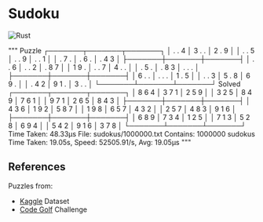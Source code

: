 # Sudoku
![Rust](https://github.com/bungogood/rust-sudoku/actions/workflows/rust.yml/badge.svg)

"""
Puzzle
┌───────┬───────┬───────┐
│ . . 4 │ 3 . . │ 2 . 9 │ 
│ . . 5 │ . . 9 │ . . 1 │ 
│ . 7 . │ . 6 . │ . 4 3 │ 
├───────┼───────┼───────┤
│ . . 6 │ . . 2 │ . 8 7 │ 
│ 1 9 . │ . . 7 │ 4 . . │ 
│ . 5 . │ . 8 3 │ . . . │ 
├───────┼───────┼───────┤
│ 6 . . │ . . . │ 1 . 5 │ 
│ . . 3 │ 5 . 8 │ 6 9 . │ 
│ . 4 2 │ 9 1 . │ 3 . . │ 
└───────┴───────┴───────┘
Solved
┌───────┬───────┬───────┐
│ 8 6 4 │ 3 7 1 │ 2 5 9 │ 
│ 3 2 5 │ 8 4 9 │ 7 6 1 │ 
│ 9 7 1 │ 2 6 5 │ 8 4 3 │ 
├───────┼───────┼───────┤
│ 4 3 6 │ 1 9 2 │ 5 8 7 │ 
│ 1 9 8 │ 6 5 7 │ 4 3 2 │ 
│ 2 5 7 │ 4 8 3 │ 9 1 6 │ 
├───────┼───────┼───────┤
│ 6 8 9 │ 7 3 4 │ 1 2 5 │ 
│ 7 1 3 │ 5 2 8 │ 6 9 4 │ 
│ 5 4 2 │ 9 1 6 │ 3 7 8 │ 
└───────┴───────┴───────┘
Time Taken: 48.33µs
File: sudokus/1000000.txt Contains: 1000000 sudokus 
Time Taken: 19.05s, Speed: 52505.91/s, Avg: 19.05µs
"""

## References
Puzzles from:
- [Kaggle](https://www.kaggle.com/datasets/bryanpark/sudoku) Dataset
- [Code Golf](https://codegolf.stackexchange.com/questions/190727/the-fastest-sudoku-solver) Challenge
